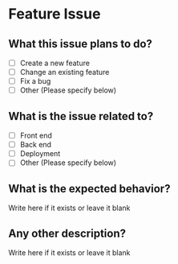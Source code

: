 # Feature Issue

## What this issue plans to do?

- [ ] Create a new feature
- [ ] Change an existing feature
- [ ] Fix a bug
- [ ] Other (Please specify below)

## What is the issue related to?

- [ ] Front end
- [ ] Back end
- [ ] Deployment
- [ ] Other (Please specify below)

## What is the expected behavior?

Write here if it exists or leave it blank

## Any other description?

Write here if it exists or leave it blank
